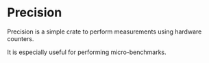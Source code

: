 # Precision

Precision is a simple crate to perform measurements using hardware counters.

It is especially useful for performing micro-benchmarks.